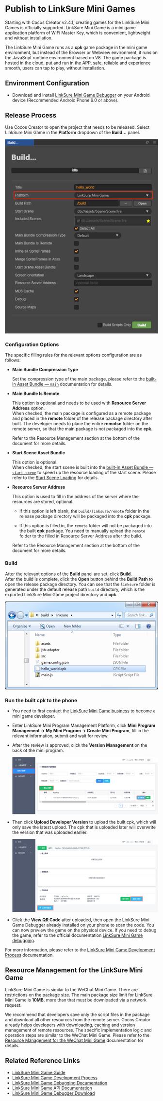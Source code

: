 # Publish to LinkSure Mini Games

Starting with Cocos Creator v2.4.1, creating games for the LinkSure Mini Games is officially supported. LinkSure Mini Game is a mini game application platform of WiFi Master Key, which is convenient, lightweight and without installation.

The LinkSure Mini Game runs as a **cpk** game package in the mini game environment, but instead of the Browser or Webview environment, it runs on the JavaSript runtime environment based on V8. The game package is hosted in the cloud, put and run in the APP, safe, reliable and experience smooth, users can tap to play, without installation.

## Environment Configuration

- Download and install [LinkSure Mini Game Debugger](https://www.wjminiapp.com/docs/minigame/guide/download_apk.html) on your Android device (Recommended Android Phone 6.0 or above).

## Release Process

Use Cocos Creator to open the project that needs to be released. Select LinkSure Mini Game in the **Platform** dropdown of the **Build...** panel.

  ![](publish-linksure/build.png)

### Configuration Options

The specific filling rules for the relevant options configuration are as follows:

- **Main Bundle Compression Type**

  Set the compression type of the main package, please refer to the [built-in Asset Bundle — `main`](../asset-manager/bundle.md#the-built-in-asset-bundle) documentation for details.

- **Main Bundle Is Remote**

  This option is optional and needs to be used with **Resource Server Address** option.<br>
  When checked, the main package is configured as a remote package and placed in the **remote** folder of the release package directory after built. The developer needs to place the entire **remotse** folder on the remote server, so that the main package is not packaged into the **cpk**.
  
  Refer to the Resource Management section at the bottom of the document for more details.

- **Start Scene Asset Bundle**

  This option is optional.<br>
  When checked, the start scene is built into the [built-in Asset Bundle — `start-scene`](../asset-manager/bundle.md#the-built-in-asset-bundle) to speed up the resource loading of the start scene. Please refer to the [Start Scene Loading](publish-wechatgame.md#speed-%E2%80%8B%E2%80%8Bup-start-scene-loading) for details.

- **Resource Server Address**

  This option is used to fill in the address of the server where the resources are stored, optional.

  - If this option is left blank, the `build/linksure/remote` folder in the release package directory will be packaged into the **cpk** package.

  - If this option is filled in, the `remote` folder will not be packaged into the built **cpk** package. You need to manually upload the `remote` folder to the filled in Resource Server Address after the build.

  Refer to the Resource Management section at the bottom of the document for more details.

### Build

After the relevant options of the **Build** panel are set, click **Build**.<br>
After the build is complete, click the **Open** button behind the **Build Path** to open the release package directory. You can see that the `linksure` folder is generated under the default release path `build` directory, which is the exported LinkSure Mini Game project directory and **cpk**.

![](publish-linksure/package.png)

### Run the built cpk to the phone

- You need to first contact the [LinkSure Mini Game business](https://www.wjminiapp.com/docs/minigame/guide/flow.html) to become a mini game developer.

- Enter LinkSure Mini Program Management Platform, click **Mini Program Management -> My Mini Program -> Create Mini Program**, fill in the relevant information, submit and wait for review.

- After the review is approved, click the **Version Management** on the back of the mini program.

  ![](publish-linksure/add-minigame.png)

- Then click **Upload Developer Version** to upload the built cpk, which will only save the latest upload. The cpk that is uploaded later will overwrite the version that was uploaded earlier.

  ![](publish-linksure/upload.png)

- Click the **View QR Code** after uploaded, then open the LinkSure Mini Game Debugger already installed on your phone to scan the code. You can now preview the game on the physical device. If you need to debug the game, refer to the official documentation [LinkSure Mini Game debugging](https://www.wjminiapp.com/docs/minigame/guide/debug.html).

For more information, please refer to the [LinkSure Mini Game Development Process](https://www.wjminiapp.com/docs/minigame/guide/flow.html) documentation.

## Resource Management for the LinkSure Mini Game

LinkSure Mini Game is similar to the WeChat Mini Game. There are restrictions on the package size. The main package size limit for LinkSure Mini Game is **10MB**, more than that must be downloaded via a network request.

We recommend that developers save only the script files in the package and download all other resources from the remote server. Cocos Creator already helps developers with downloading, caching and version management of remote resources. The specific implementation logic and operation steps are similar to the WeChat Mini Game. Please refer to the [Resource Management for the WeChat Mini Game](publish-wechatgame.md#resource-management-for-wechat-mini-game) documentation for details.

## Related Reference Links

- [LinkSure Mini Game Guide](https://www.wjminiapp.com/docs/minigame/guide/)
- [LinkSure Mini Game Development Process](https://www.wjminiapp.com/docs/minigame/guide/flow.html)
- [LinkSure Mini Game Debugging Documentation](https://www.wjminiapp.com/docs/minigame/guide/debug.html)
- [LinkSure Mini Game API Documentation](https://www.wjminiapp.com/docs/minigame/api/)
- [LinkSure Mini Game Debugger Download](https://www.wjminiapp.com/docs/minigame/guide/download_apk.html)
